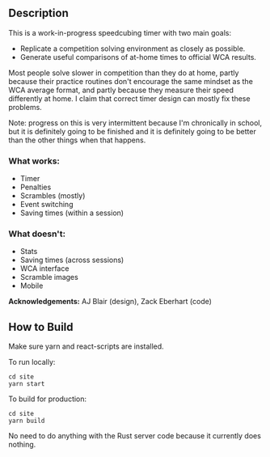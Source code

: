 ## Description

This is a work-in-progress speedcubing timer with two main goals:

* Replicate a competition solving environment as closely as possible.
* Generate useful comparisons of at-home times to official WCA results.

Most people solve slower in competition than they do at home, partly because their practice routines don't encourage the same mindset as the WCA average format, and partly because they measure their speed differently at home.
I claim that correct timer design can mostly fix these problems.

Note: progress on this is very intermittent because I'm chronically in school, but it is definitely going to be finished and it is definitely going to be better than the other things when that happens.

### What works:
* Timer
* Penalties
* Scrambles (mostly)
* Event switching
* Saving times (within a session)

### What doesn't:
* Stats
* Saving times (across sessions)
* WCA interface
* Scramble images
* Mobile

**Acknowledgements:** AJ Blair (design), Zack Eberhart (code)

## How to Build

Make sure yarn and react-scripts are installed.

To run locally:
```
cd site
yarn start
```

To build for production:
```
cd site
yarn build
```

No need to do anything with the Rust server code because it currently does nothing.
